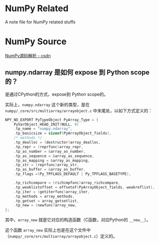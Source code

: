 # NumPy Related

A note file for NumPy related stuffs



# NumPy Source



[NumPy源码解析 - csdn](https://blog.csdn.net/wq_0708/article/details/135610438)



## numpy.ndarray 是如何 expose 到 Python scope的？

是通过CPython的方式，expose到 Python scope的。

实际上，`numpy.ndarray` 这个新的类型，是在 `numpy/_core/src/multiarray/arrayobject.c` 中末尾处，以如下方式定义的：

```cpp
NPY_NO_EXPORT PyTypeObject PyArray_Type = {
    PyVarObject_HEAD_INIT(NULL, 0)
    .tp_name = "numpy.ndarray",
    .tp_basicsize = sizeof(PyArrayObject_fields),
    /* methods */
    .tp_dealloc = (destructor)array_dealloc,
    .tp_repr = (reprfunc)array_repr,
    .tp_as_number = &array_as_number,
    .tp_as_sequence = &array_as_sequence,
    .tp_as_mapping = &array_as_mapping,
    .tp_str = (reprfunc)array_str,
    .tp_as_buffer = &array_as_buffer,
    .tp_flags =(Py_TPFLAGS_DEFAULT | Py_TPFLAGS_BASETYPE),

    .tp_richcompare = (richcmpfunc)array_richcompare,
    .tp_weaklistoffset = offsetof(PyArrayObject_fields, weakreflist),
    .tp_iter = (getiterfunc)array_iter,
    .tp_methods = array_methods,
    .tp_getset = array_getsetlist,
    .tp_new = (newfunc)array_new,
};
```

其中，`array_new` 就是它对应的构造函数（C函数，对应Python的 `__new__`）。

这个函数 `array_new` 实际上也是在这个文件中（`numpy/_core/src/multiarray/arrayobject.c`）定义的。




